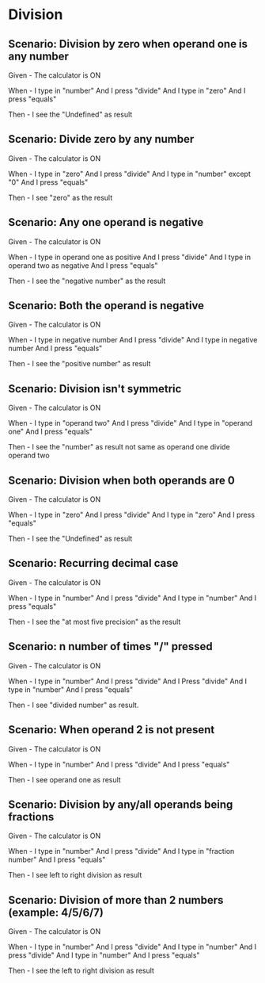 # Division

## Scenario: Division by zero when operand one is any number

Given - The calculator is ON

When - I type in "number"
And I press "divide"
And I type in "zero"
And I press "equals"

Then - I see the "Undefined" as result

## Scenario: Divide zero by any number

Given - The calculator is ON

When - I type in "zero"
And I press "divide"
And I type in "number" except "0"
And I press "equals"

Then - I see "zero" as the result

## Scenario: Any one operand is negative

Given - The calculator is ON

When - I type in operand one as positive
And I press "divide"
And I type in operand two as negative
And I press "equals"

Then - I see the "negative number" as the result

## Scenario: Both the operand is negative

Given - The calculator is ON

When - I type in negative number
And I press "divide"
And I type in negative number
And I press "equals"

Then - I see the "positive number" as result

## Scenario: Division isn't symmetric

Given - The calculator is ON

When - I type in "operand two"
And I press "divide"
And I type in "operand one"
And I press "equals"

Then - I see the "number" as result
not same as operand one divide operand two

## Scenario: Division when both operands are 0

Given - The calculator is ON

When - I type in "zero"
And I press "divide"
And I type in "zero"
And I press "equals"

Then - I see the "Undefined" as result

## Scenario: Recurring decimal case

Given - The calculator is ON

When - I type in "number"
And I press "divide"
And I type in "number"
And I press "equals"

Then - I see the "at most five precision" as the result

## Scenario: n number of times "/" pressed

Given - The calculator is ON

When - I type in "number"
And I press "divide"
And I Press "divide"
And I type in "number"
And I press "equals"

Then - I see "divided number" as result.

## Scenario: When operand 2 is not present

Given - The calculator is ON

When - I type in "number"
And I press "divide"
And I press "equals"

Then - I see operand one as result

## Scenario: Division by any/all operands being fractions

Given - The calculator is ON

When - I type in "number"
And I press "divide"
And I type in "fraction number"
And I press "equals"

Then - I see left to right division as result

## Scenario: Division of more than 2 numbers (example: 4/5/6/7)

Given - The calculator is ON

When - I type in "number"
And I press "divide"
And I type in "number"
And I press "divide"
And I type in "number"
And I press "equals"

Then - I see the left to right division as result
